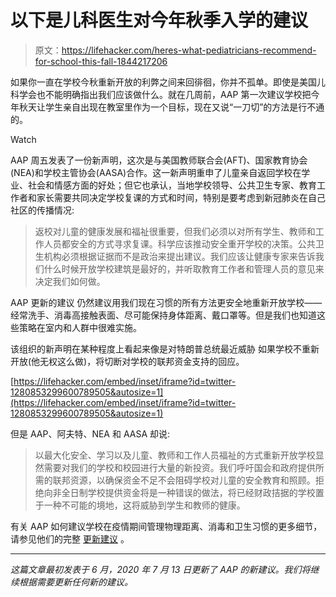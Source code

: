 # 以下是儿科医生对今年秋季入学的建议

> 原文：<https://lifehacker.com/heres-what-pediatricians-recommend-for-school-this-fall-1844217206>

如果你一直在学校今秋重新开放的利弊之间来回徘徊，你并不孤单。即使是美国儿科学会也不能明确指出我们应该做什么。就在几周前，AAP 第一次建议学校把今年秋天让学生亲自出现在教室里作为一个目标，现在又说“一刀切”的方法是行不通的。

Watch

AAP 周五发表了一份新声明，这次是与美国教师联合会(AFT)、国家教育协会(NEA)和学校主管协会(AASA)合作。这一新声明重申了儿童亲自返回学校在学业、社会和情感方面的好处；但它也承认，当地学校领导、公共卫生专家、教育工作者和家长需要共同决定学校复课的方式和时间，特别是要考虑到新冠肺炎在自己社区的传播情况:

> 返校对儿童的健康发展和福祉很重要，但我们必须以对所有学生、教师和工作人员都安全的方式寻求复课。科学应该推动安全重开学校的决策。公共卫生机构必须根据证据而不是政治来提出建议。我们应该让健康专家来告诉我们什么时候开放学校建筑是最好的，并听取教育工作者和管理人员的意见来决定我们如何做。

AAP 更新的建议 仍然建议用我们现在习惯的所有方法更安全地重新开放学校——经常洗手、消毒高接触表面、尽可能保持身体距离、戴口罩等。但是我们也知道这些策略在室内和人群中很难实施。

该组织的新声明在某种程度上看起来像是对特朗普总统最近威胁 如果学校不重新开放(他无权这么做)，将切断对学校的联邦资金支持的回应。

 [https://lifehacker.com/embed/inset/iframe?id=twitter-1280853299600789505&autosize=1](https://lifehacker.com/embed/inset/iframe?id=twitter-1280853299600789505&autosize=1) 

但是 AAP、阿夫特、NEA 和 AASA 却说:

> 以最大化安全、学习以及儿童、教师和工作人员福祉的方式重新开放学校显然需要对我们的学校和校园进行大量的新投资。我们呼吁国会和政府提供所需的联邦资源，以确保资金不足不会阻碍学校对儿童的安全教育和照顾。拒绝向非全日制学校提供资金将是一种错误的做法，将已经财政拮据的学校置于一种不可能的境地，这将威胁到学生和教师的健康。

有关 AAP 如何建议学校在疫情期间管理物理距离、消毒和卫生习惯的更多细节，请参见他们的完整 [更新建议](https://www.healthychildren.org/English/health-issues/conditions/COVID-19/Pages/Return-to-School-During-COVID-19.aspx) 。

* * *

*这篇文章最初发表于 6 月，2020 年 7 月 13 日更新了 AAP 的新建议。我们将继续根据需要更新任何新的建议。*